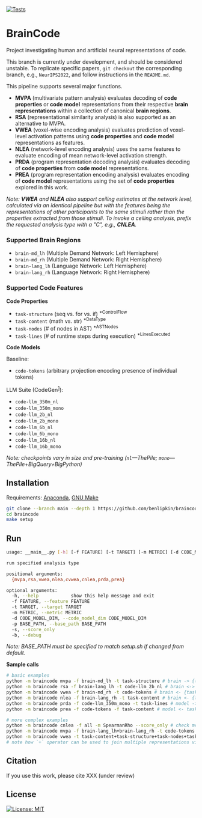 
[![Tests](https://github.com/benlipkin/braincode/actions/workflows/testing.yml/badge.svg)](https://github.com/benlipkin/braincode/actions/workflows/testing.yml)

# BrainCode

Project investigating human and artificial neural representations of code.

This branch is currently under development, and should be considered unstable. To replicate specific papers, `git checkout` the corresponding branch, e.g., `NeurIPS2022`, and follow instructions in the `README.md`.


This pipeline supports several major functions.

-   **MVPA** (multivariate pattern analysis) evaluates decoding of **code properties** or **code model** representations from their respective **brain representations** within a collection of canonical **brain regions**.
-   **RSA** (representational similarity analysis) is also supported as an alternative to MVPA.
-   **VWEA** (voxel-wise encoding analysis) evaluates prediction of voxel-level activation patterns using **code properties** and **code model** representations as features.
-   **NLEA** (network-level encoding analysis) uses the same features to evaluate encoding of mean network-level activation strength.
-   **PRDA** (program representation decoding analysis) evaluates decoding of **code properties** from **code model** representations.
-   **PREA** (program representation encoding analysis) evaluates encoding of **code model** representations using the set of **code properties** explored in this work.

_Note: **VWEA** and **NLEA** also support ceiling estimates at the network level, calculated via an identical pipeline but with the features being the representations of other participants to the same stimuli rather than the properties extracted from those stimuli. To invoke a ceiling analysis, prefix the requested analysis type with a "C", e.g., **CNLEA**._

### Supported Brain Regions

-   `brain-md_lh` (Multiple Demand Network: Left Hemisphere)
-   `brain-md_rh` (Multiple Demand Network: Right Hemisphere)
-   `brain-lang_lh` (Language Network: Left Hemisphere)
-   `brain-lang_rh` (Language Network: Right Hemisphere)

### Supported Code Features

**Code Properties**

-   `task-structure` (seq vs. for vs. if) <sup>\*ControlFlow</sup>
-   `task-content` (math vs. str) <sup>\*DataType</sup>
-   `task-nodes` (# of nodes in AST) <sup>\*ASTNodes</sup>
-   `task-lines` (# of runtime steps during execution) <sup>\*LinesExecuted</sup>

**Code Models**

Baseline:

-   `code-tokens` (arbitrary projection encoding presence of individual tokens)

LLM Suite (CodeGen<sup>[1](https://arxiv.org/pdf/2203.13474.pdf)</sup>):

-   `code-llm_350m_nl`
-   `code-llm_350m_mono`
-   `code-llm_2b_nl`
-   `code-llm_2b_mono`
-   `code-llm_6b_nl`
-   `code-llm_6b_mono`
-   `code-llm_16b_nl`
-   `code-llm_16b_mono`

_Note: checkpoints vary in size and pre-training (`nl`—ThePile; `mono`—ThePile+BigQuery+BigPython)_
## Installation

Requirements: [Anaconda](https://conda.io/projects/conda/en/latest/user-guide/install/index.html), [GNU Make](https://www.gnu.org/software/make/manual/make.html)

```bash
git clone --branch main --depth 1 https://github.com/benlipkin/braincode
cd braincode
make setup
```

## Run

```bash
usage: __main__.py [-h] [-f FEATURE] [-t TARGET] [-m METRIC] [-d CODE_MODEL_DIM] [-p BASE_PATH] [-s] [-b] {mvpa,rsa,vwea,nlea,cvwea,cnlea,prda,prea}

run specified analysis type

positional arguments:
  {mvpa,rsa,vwea,nlea,cvwea,cnlea,prda,prea}

optional arguments:
  -h, --help            show this help message and exit
  -f FEATURE, --feature FEATURE
  -t TARGET, --target TARGET
  -m METRIC, --metric METRIC
  -d CODE_MODEL_DIM, --code_model_dim CODE_MODEL_DIM
  -p BASE_PATH, --base_path BASE_PATH
  -s, --score_only
  -b, --debug
```

_Note: BASE_PATH must be specified to match setup.sh if changed from default._

**Sample calls**

```bash
# basic examples
python -m braincode mvpa -f brain-md_lh -t task-structure # brain -> {task, model}
python -m braincode rsa -f brain-lang_lh -t code-llm_2b_nl # brain <-> {task, model}
python -m braincode vwea -f brain-md_rh -t code-tokens # brain <- {task, model}
python -m braincode nlea -f brain-lang_rh -t task-content # brain <- {task, model}
python -m braincode prda -f code-llm_350m_mono -t task-lines # model -> task
python -m braincode prea -f code-tokens -f task-content # model <- task

# more complex examples
python -m braincode cnlea -f all -m SpearmanRho --score_only # check metrics module for all options
python -m braincode mvpa -f brain-lang_lh+brain-lang_rh -t code-tokens -d 64 -p $BASE_PATH
python -m braincode vwea -t task-content+task-structure+task-nodes+task-lines
# note how `+` operator can be used to join multiple representations via concatenation
```

## Citation

If you use this work, please cite XXX (under review)

## License

[![License: MIT](https://img.shields.io/badge/License-MIT-brightgreen.svg)](https://opensource.org/licenses/MIT)

